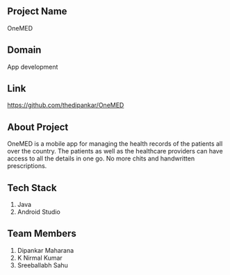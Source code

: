 ## Project Name

OneMED

## Domain

App development

## Link

https://github.com/thedipankar/OneMED

## About Project

OneMED is a mobile app for managing the health records of the patients all over the country. The patients as well as the healthcare providers can have access to all the details
in one go. No more chits and handwritten prescriptions. 

## Tech Stack

1. Java
2. Android Studio

## Team Members

 1. Dipankar Maharana
 2. K Nirmal Kumar
 3. Sreeballabh Sahu
 
